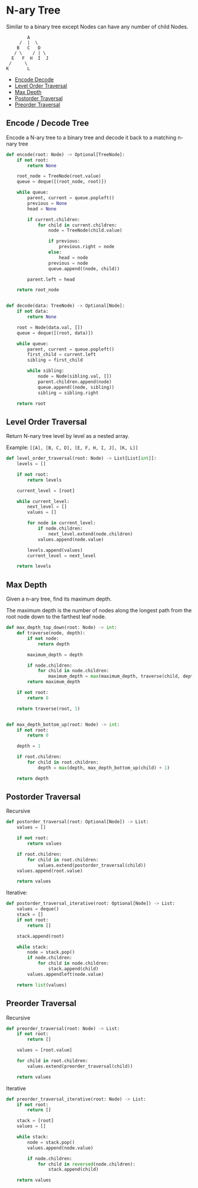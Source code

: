 # N-ary Tree

Similar to a binary tree except Nodes can have any number of child Nodes.

```
        A
     /  |  \
    B   C   D
   / \    / | \
  E   F  H  I  J
 /     \
K       L
```

* [Encode Decode](#encode--decode-tree)
* [Level Order Traversal](#level-order-traversal)
* [Max Depth](#max-depth)
* [Postorder Traversal](#postorder-traversal)
* [Preorder Traversal](#preorder-traversal)

## Encode / Decode Tree

Encode a N-ary tree to a binary tree and decode it back to a matching n-nary tree

```python
def encode(root: Node) -> Optional[TreeNode]:
    if not root:
        return None

    root_node = TreeNode(root.value)
    queue = deque([(root_node, root)])

    while queue:
        parent, current = queue.popleft()
        previous = None
        head = None

        if current.children:
            for child in current.children:
                node = TreeNode(child.value)

                if previous:
                    previous.right = node
                else:
                    head = node
                previous = node
                queue.append((node, child))

        parent.left = head

    return root_node


def decode(data: TreeNode) -> Optional[Node]:
    if not data:
        return None

    root = Node(data.val, [])
    queue = deque([(root, data)])

    while queue:
        parent, current = queue.popleft()
        first_child = current.left
        sibling = first_child

        while sibling:
            node = Node(sibling.val, [])
            parent.children.append(node)
            queue.append((node, sibling))
            sibling = sibling.right

    return root
```

## Level Order Traversal

Return N-nary tree level by level as a nested array.

Example: `[[A], [B, C, D], [E, F, H, I, J], [K, L]]`

```python
def level_order_traversal(root: Node) -> List[List[int]]:
    levels = []

    if not root:
        return levels

    current_level = [root]

    while current_level:
        next_level = []
        values = []

        for node in current_level:
            if node.children:
                next_level.extend(node.children)
            values.append(node.value)

        levels.append(values)
        current_level = next_level

    return levels
```

## Max Depth

Given a n-ary tree, find its maximum depth.

The maximum depth is the number of nodes along the longest path from the root node down to the farthest leaf node.

```python
def max_depth_top_down(root: Node) -> int:
    def traverse(node, depth):
        if not node:
            return depth

        maximum_depth = depth

        if node.children:
            for child in node.children:
                maximum_depth = max(maximum_depth, traverse(child, depth + 1))
        return maximum_depth

    if not root:
        return 0

    return traverse(root, 1)


def max_depth_bottom_up(root: Node) -> int:
    if not root:
        return 0

    depth = 1

    if root.children:
        for child in root.children:
            depth = max(depth, max_depth_bottom_up(child) + 1)

    return depth
```

## Postorder Traversal

Recursive

```python
def postorder_traversal(root: Optional[Node]) -> List:
    values = []

    if not root:
        return values

    if root.children:
        for child in root.children:
            values.extend(postorder_traversal(child))
    values.append(root.value)

    return values
```

Iterative:

```python
def postorder_traversal_iterative(root: Optional[Node]) -> List:
    values = deque()
    stack = []
    if not root:
        return []

    stack.append(root)

    while stack:
        node = stack.pop()
        if node.children:
            for child in node.children:
                stack.append(child)
        values.appendleft(node.value)

    return list(values)
```

## Preorder Traversal

Recursive

```python
def preorder_traversal(root: Node) -> List:
    if not root:
        return []

    values = [root.value]

    for child in root.children:
        values.extend(preorder_traversal(child))

    return values
```

Iterative

```python
def preorder_traversal_iterative(root: Node) -> List:
    if not root:
        return []

    stack = [root]
    values = []

    while stack:
        node = stack.pop()
        values.append(node.value)

        if node.children:
            for child in reversed(node.children):
                stack.append(child)

    return values
```